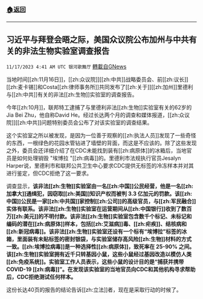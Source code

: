 ###  [:house:返回](README.md)
---


## 习近平与拜登会晤之际，美国众议院公布加州与中共有关的非法生物实验室调查报告
`11/17/2023 4:41 AM UTC 银河歌舞厅` [轉載自GNews](https://gnews.org/articles/1986349)

当地时间[[zh:11月16日]]，[[zh:众议院]][[zh:中共]]战略委员会、前[[zh:议长]][[zh:麦卡锡]]和Costa[[zh:律师事务所]]共同发布了[[zh:关于]][[zh:加州]]里德利与[[zh:中共]]有关的非法[[zh:生物]]实验室的调查报告。

今年[[zh:10月]]，联邦特工逮捕了与里德利非法[[zh:生物]]实验室有关的62岁的Jia Bei Zhu，他自称David He。经过长达两个月的调查和媒体报道，[[zh:众议院]][[zh:中共]]问题特别委员会公布了对该实验室的调查结果。

这个实验室之所以被发现，是因为一位善于观察的[[zh:执法人员]]发现了一些奇怪的东西，一根绿色的花园水管钻进了墙壁的背面，而这是不应该的。除了这些发现之外，委员会还详细介绍了在CDC未能找到装有[[zh:病原体]]的冰箱后，当地官员是如何处理销毁 "埃博拉 "[[zh:病毒]]的。里德利市法规执行官员Jesalyn Harper说，里德利市和联邦公共卫生中心要求CDC提供无标签的冷冻样本并对其进行鉴定，但CDC拒绝了这一要求。

调查显示，**该非法[[zh:生物]]实验室由一名[[zh:中国]]公民经营，他是一名[[zh:加拿大]]通缉犯，因窃取[[zh:美国]]知识产权而被判 3.3 亿加元的罚款。该[[zh:中国]]公民是一家[[zh:中共国]]家控制[[zh:公司]]的高级官员，与[[zh:军民融合]]实体有联系。该非法[[zh:生物]]实验室在运营期间从[[zh:中国银行]]收到了数百万[[zh:美元]]的不明付款。该非法[[zh:生物]]实验室包含数千个标记、未标记和编码的潜在[[zh:病原体]]样本，包括[[zh:艾滋病]]毒、[[zh:疟疾]]、结核病和[[zh:新冠病毒]]。该非法[[zh:生物]]实验室还设有一个标有“埃博拉”标签的冰箱，里面装有未贴标签的密封银袋，与实验室储存高风险[[zh:生物]]材料的方式一致。[[zh:埃博拉病毒]]是一种选择性[[zh:病原体]]，致死率在 25-90% 之间。该[[zh:生物]]实验室拥有近千只转基因小鼠，这些小鼠经过基因改造以模仿人类[[zh:免疫系统]]。实验室工作人员表示，这些小鼠的设计目的是“捕获并携带COVID-19 [[zh:病毒]]”。在发现该实验室的当地官员向CDC和其他机构寻求帮助后，CDC拒绝测试任何样本。**

这份长达40页的报告的结论告诉[[zh:立法]]者，现在是采取行动的时候了。
